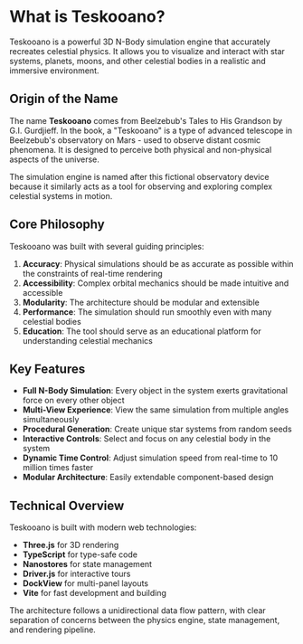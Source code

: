 # What is Teskooano?

Teskooano is a powerful 3D N-Body simulation engine that accurately recreates celestial physics. It allows you to visualize and interact with star systems, planets, moons, and other celestial bodies in a realistic and immersive environment.

## Origin of the Name

The name **Teskooano** comes from Beelzebub's Tales to His Grandson by G.I. Gurdjieff. In the book, a "Teskooano" is a type of advanced telescope in Beelzebub's observatory on Mars - used to observe distant cosmic phenomena. It is designed to perceive both physical and non-physical aspects of the universe.

The simulation engine is named after this fictional observatory device because it similarly acts as a tool for observing and exploring complex celestial systems in motion.

## Core Philosophy

Teskooano was built with several guiding principles:

1. **Accuracy**: Physical simulations should be as accurate as possible within the constraints of real-time rendering
2. **Accessibility**: Complex orbital mechanics should be made intuitive and accessible
3. **Modularity**: The architecture should be modular and extensible
4. **Performance**: The simulation should run smoothly even with many celestial bodies
5. **Education**: The tool should serve as an educational platform for understanding celestial mechanics

## Key Features

- **Full N-Body Simulation**: Every object in the system exerts gravitational force on every other object
- **Multi-View Experience**: View the same simulation from multiple angles simultaneously
- **Procedural Generation**: Create unique star systems from random seeds
- **Interactive Controls**: Select and focus on any celestial body in the system
- **Dynamic Time Control**: Adjust simulation speed from real-time to 10 million times faster
- **Modular Architecture**: Easily extendable component-based design

## Technical Overview

Teskooano is built with modern web technologies:

- **Three.js** for 3D rendering
- **TypeScript** for type-safe code
- **Nanostores** for state management
- **Driver.js** for interactive tours
- **DockView** for multi-panel layouts
- **Vite** for fast development and building

The architecture follows a unidirectional data flow pattern, with clear separation of concerns between the physics engine, state management, and rendering pipeline.
